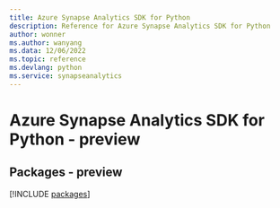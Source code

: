 ```yaml
---
title: Azure Synapse Analytics SDK for Python
description: Reference for Azure Synapse Analytics SDK for Python
author: wonner
ms.author: wanyang
ms.data: 12/06/2022
ms.topic: reference
ms.devlang: python
ms.service: synapseanalytics
---
```

# Azure Synapse Analytics SDK for Python - preview
## Packages - preview
[!INCLUDE [packages](synapse-analytics-index.md)]